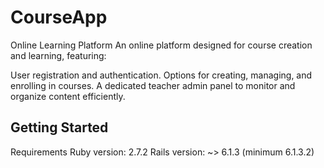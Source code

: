# CourseApp

Online Learning Platform
An online platform designed for course creation and learning, featuring:

User registration and authentication.
Options for creating, managing, and enrolling in courses.
A dedicated teacher admin panel to monitor and organize content efficiently.

## Getting Started

Requirements
Ruby version: 2.7.2
Rails version: ~> 6.1.3 (minimum 6.1.3.2)
